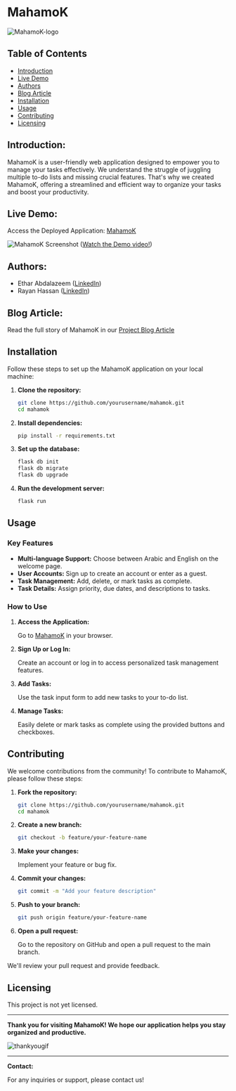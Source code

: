 # MahamoK

![MahamoK-logo](https://github.com/etharabdelazeem/MahamoK/assets/46841582/3a21ca3e-2d36-438f-b4e8-cb0e921de0fe)

## Table of Contents

- [Introduction](#introduction)
- [Live Demo](#live-demo)
- [Authors](#authors)
- [Blog Article](#blog-article)
- [Installation](#installation)
- [Usage](#usage)
- [Contributing](#contributing)
- [Licensing](#licensing)

## Introduction:

MahamoK is a user-friendly web application designed to empower you to manage your tasks effectively. We understand the struggle of juggling multiple to-do lists and missing crucial features. That's why we created MahamoK, offering a streamlined and efficient way to organize your tasks and boost your productivity.

## Live Demo:

Access the Deployed Application: [MahamoK](http://3.94.185.63/)

![MahamoK Screenshot](https://github.com/etharabdelazeem/MahamoK/assets/46841582/85e6174e-9611-4478-86ff-d3cbc4685500)
([Watch the Demo video!](https://youtu.be/v6tgjsvaE3w?si=SKajz9ApJs6krTok))

## Authors:

- Ethar Abdalazeem ([LinkedIn](https://www.linkedin.com/in/etharabdelazeem))
- Rayan Hassan ([LinkedIn](https://www.linkedin.com/in/rayan-khogali-aa485921b/))

## Blog Article:

Read the full story of MahamoK in our [Project Blog Article](link_to_your_blog_article)

## Installation

Follow these steps to set up the MahamoK application on your local machine:

1. **Clone the repository:**

    ```sh
    git clone https://github.com/yourusername/mahamok.git
    cd mahamok
    ```

2. **Install dependencies:**

    ```sh
    pip install -r requirements.txt
    ```

3. **Set up the database:**

    ```sh
    flask db init
    flask db migrate
    flask db upgrade
    ```

4. **Run the development server:**

    ```sh
    flask run
    ```

## Usage

### Key Features

- **Multi-language Support:** Choose between Arabic and English on the welcome page.
- **User Accounts:** Sign up to create an account or enter as a guest.
- **Task Management:** Add, delete, or mark tasks as complete.
- **Task Details:** Assign priority, due dates, and descriptions to tasks.

### How to Use

1. **Access the Application:**

    Go to [MahamoK](http://3.94.185.63/) in your browser.

2. **Sign Up or Log In:**

    Create an account or log in to access personalized task management features.

3. **Add Tasks:**

    Use the task input form to add new tasks to your to-do list.

4. **Manage Tasks:**

    Easily delete or mark tasks as complete using the provided buttons and checkboxes.

## Contributing

We welcome contributions from the community! To contribute to MahamoK, please follow these steps:

1. **Fork the repository:**

    ```sh
    git clone https://github.com/yourusername/mahamok.git
    cd mahamok
    ```

2. **Create a new branch:**

    ```sh
    git checkout -b feature/your-feature-name
    ```

3. **Make your changes:**

    Implement your feature or bug fix.

4. **Commit your changes:**

    ```sh
    git commit -m "Add your feature description"
    ```

5. **Push to your branch:**

    ```sh
    git push origin feature/your-feature-name
    ```

6. **Open a pull request:**

    Go to the repository on GitHub and open a pull request to the main branch.

We'll review your pull request and provide feedback.

## Licensing

This project is not yet licensed.

---

**Thank you for visiting MahamoK! We hope our application helps you stay organized and productive.**

![thankyougif](https://github.com/etharabdelazeem/MahamoK/assets/46841582/a96ded49-54ea-4714-87d8-6c46902b7a74)

---

**Contact:**

For any inquiries or support, please contact us!

